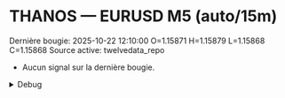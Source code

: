 # THANOS — EURUSD M5 (auto/15m)
Dernière bougie: 2025-10-22 12:10:00  O=1.15871  H=1.15879  L=1.15868  C=1.15868
Source active: twelvedata_repo

- Aucun signal sur la dernière bougie.

<details><summary>Debug</summary>

- TD_API_KEY manquant.

</details>
